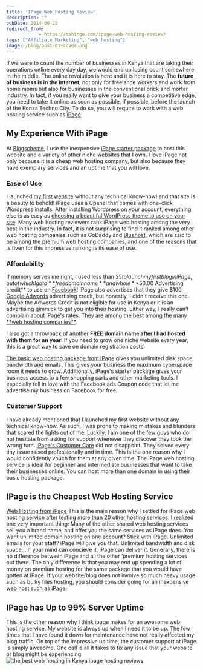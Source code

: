```yaml
---
title: 'IPage Web Hosting Review'
description: ""
pubDate: 2014-06-25
redirect_from:
            - https://mahinge.com/ipage-web-hosting-review/
tags: ["Affiliate Marketing", "web hosting"]
image: /blog/post-01-cover.png
---
```

If we were to count the number of businesses in Kenya that are taking their operations online every day day, we would end up losing count somewhere in the middle. The online revolution is here and it is here to stay. The **future of business is in the internet**, not only for freelance workers and work from home moms but also for businesses in the conventional brick and mortar industry. In fact, if you really want to give your business a competitive edge, you need to take it online as soon as possible, if possible, before the launch of the Konza Techno City. To do so, you will require to work with a web hosting service such as [iPage](https://mahinge.com/visit/iPage "ipage web hosting").

## My Experience With iPage

At [Blogscheme](https://mahinge.com/ "Blogscheme"), I use the inexpensive [iPage starter package](https://mahinge.com/visit/iPage "Ipage Web hosting") to host this website and a variety of other niche websites that I own. I love iPage not only because it is a cheap web hosting company, but also because they have exemplary services and an uptime that you will love.

### Ease of Use

I launched [my first website](https://mahinge.com/wp-content/uploads/2014/06/www.kenyanpridespot2.com) without any technical know-how! and that site is a beauty to behold! iPage uses a Cpanel that comes with one-click Wordpress installs. After installing Wordpress on your account, everything else is as easy as [choosing a beautiful WordPress theme to use on your site](https://mahinge.com/unable-choose-best-themeforest-wordpress-theme-2013-woes/ "choosing a wordpress theme"). Many web hosting reviewers rank iPage web hosting among the very best in the industry. In fact, it is not surprising to find it ranked among other web hosting companies such as GoDaddy and [Bluehost](https://mahinge.com/visit/Bluehost "Bluehost"), which are said to be among the premium web hosting companies, and one of the reasons that is fiven for this impressive ranking is its ease of use.

### Affordability

If memory serves me right, I used less than $25 to launch my first blog in iPage, out of which I got a **free domain name** and whole **$50.00 Advertising credit** to use on [Facebook](https://mahinge.com/wp-content/uploads/2014/06/www.facebook.com "Facebook")! iPage also advertises that they give \$100 [Google Adwords](https://mahinge.com/wp-content/uploads/2014/06/adwords.google.com "Google Adwords") advertising credit, but honestly, I didn't receive this one. Maybe the Adwords Credit is not eligible for use in Kenya or it is an advertising gimmick to get you into their hosting. Either way, I really can't complain about iPage's rates. They are among the best among the many [**web hosting companies\*\*](https://mahinge.com/fully-monetize-blog-kenya/).

I also got a throwback of another **FREE domain name after I had hosted with them for an year**! If you need to grow one niche website every year, this is a great way to save on domain registration costs!

[The basic web hosting package from iPage](https://mahinge.com/visit/iPage) gives you unlimited disk space, bandwidth and emails. This gives your business the maximum cyberspace room it needs to grow. Additionally, iPage's starter package gives your business access to a few shopping carts and other marketing tools. I especially fell in love with the Facebook ads Coupon code that let me advertise my business on Facebook for free.

### Customer Support

I have already mentioned that I launched my first website without any technical know-how. As such, I was prone to making mistakes and blunders that scared the lights out of me. Luckily, I am one of the few guys who do not hesitate from asking for support whenever they discover they took the wrong turn. [iPage's Customer Care](https://mahinge.com/visit/iPage) did not disappoint. They solved every tiny issue raised professionally and in time. This is the one reason why I would confidently vouch for them at any given time. The iPage web hosting service is ideal for beginner and intermediate businesses that want to take their businesses online. You can host more than one domain in using their basic hosting package.

## IPage is the Cheapest Web Hosting Service

[Web Hosting from iPage]() This is the main reason why I settled for iPage web hosting service after testing more than 20 other hosting services. I realized one very important thing: Many of the other shared web hosting services sell you a brand name, and offer you the same services as iPage does. You want unlimited domain hosting on one account? Stick with iPage. Unlimited emails for your staff? iPage will give you that. Unlimited bandwidth and disk space... If your mind can concieve it, iPage can deliver it. Generally, there is no difference between iPage and all the other ‘premium hosting services out there. The only difference is that you may end up spending a lot of money on premium hosting for the same package that you would have gotten at iPage. If your website/blog does not involve so much heavy usage such as bulky files hosting, you should consider going for an inexpensive web host such as iPage.

## IPage has Up to 99% Server Uptime

This is the other reason why I think ipage makes for an awesome web hosting service. My website is always up when I need it to be up. The few times that I have found it down for maintenance have not really affected my blog traffic. On top of the impressive up time, the customer support at iPage is simply awesome. One call is all it takes to fix any issue that your website or blog might be experiencing. ![the best web hosting in Kenya ipage hosting reviews](https://mahinge.com/wp-content/uploads/2014/06/ipage-hosting-reviews.jpg)
